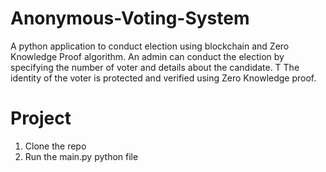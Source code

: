 # Anonymous-Voting-System
A python application to conduct election using blockchain and Zero Knowledge Proof algorithm. An admin can conduct the election by specifying the number of voter and details about the candidate. T
The identity of the voter is protected and verified using Zero Knowledge proof.

# Project
1.  Clone the repo
2. Run the main.py python file

